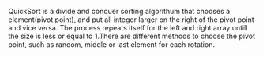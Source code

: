 QuickSort is a divide and conquer sorting algorithum that chooses a element(pivot point), and put all integer larger on the right of the pivot point and vice versa.
The process repeats itself for the left and right array untill the size is less or equal to 1.There are different methods to choose the pivot point, such as random,
middle or last element for each rotation.
